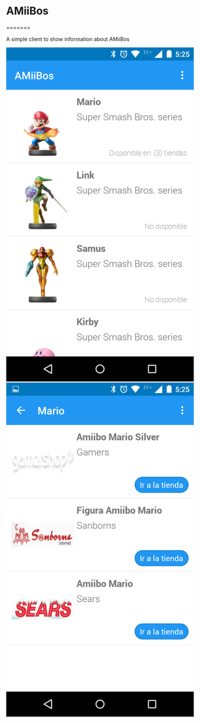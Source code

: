 # AMiiBos
=======

A simple client to show information about AMiiBos

![](website/sample1.png)
![](website/sample2.png)
